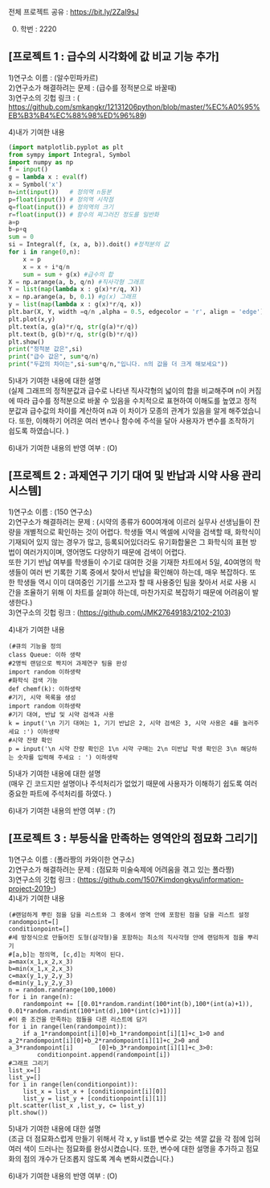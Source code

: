 전체 프로젝트 공유 : https://bit.ly/2ZaI9sJ

0. 학번 : 2220

## [프로젝트 1 : 급수의 시각화에 값 비교 기능 추가]  
1)연구소 이름 : (알수민파카르)  
2)연구소가 해결하려는 문제 : (급수를 정적분으로 바꿀때)  
3)연구소의 깃헙 링크 : (
https://github.com/smkangkr/12131206python/blob/master/%EC%A0%95%EB%B3%B4%EC%88%98%ED%96%89)


4)내가 기여한 내용  
~~~python
(import matplotlib.pyplot as plt  
from sympy import Integral, Symbol  
import numpy as np  
f = input()  
g = lambda x : eval(f)  
x = Symbol('x')  
n=int(input())   # 정의역 n등분  
p=float(input()) # 정의역 시작점  
q=float(input()) # 정의역의 크기   
r=float(input()) # 함수의 찌그러진 정도를 일반화   
a=p  
b=p+q  
sum = 0   
si = Integral(f, (x, a, b)).doit() #정적분의 값  
for i in range(0,n):  
    x = p  
    x = x + i*q/n  
    sum = sum + g(x) #급수의 합   
X = np.arange(a, b, q/n) #직사각형 그래프  
Y = list(map(lambda x : g(x)*r/q, X))  
x = np.arange(a, b, 0.1) #g(x) 그래프  
y = list(map(lambda x : g(x)*r/q, x))  
plt.bar(X, Y, width =q/n ,alpha = 0.5, edgecolor = 'r', align = 'edge')  
plt.plot(x,y)  
plt.text(a, g(a)*r/q, str(g(a)*r/q))  
plt.text(b, g(b)*r/q, str(g(b)*r/q))  
plt.show()  
print("정적분 값은",si)  
print("급수 값은", sum*q/n)  
print("두값의 차이는",si-sum*q/n,"입니다. n의 값을 더 크게 해보세요")) 
~~~


5)내가 기여한 내용에 대한 설명  
(실제 그래프의 정적분값과 급수로 나타낸 직사각형의 넓이의 합을 비교해주며 n이 커짐에 따라 급수를 정적분으로 바꿀 수 있음을 수치적으로 표현하여 이해도를 높였고 정적분값과 급수값의 차이를 계산하여 n과 이 차이가 모종의 관계가 있음을 알게 해주었습니다. 또한, 이해하기 어려운 여러 변수나 함수에 주석을 달아 사용자가 변수를 조작하기 쉽도록 하였습니다. )  


6)내가 기여한 내용의 반영 여부 : (O)  

## [프로젝트 2 : 과제연구 기기 대여 및 반납과 시약 사용 관리 시스템]  
1)연구소 이름 : (150 연구소)  
2)연구소가 해결하려는 문제 : (시약의 종류가 600여개에 이르러 실무사 선생님들이 잔량을 개별적으로 확인하는 것이 어렵다. 학생들 역시 엑셀에   시약을 검색할 때, 화학식이 기재되어 있지 않는 경우가 많고, 등록되어있더라도 유기화합물은 그 화학식의 표현 방법이 여러가지이며, 영어명도 다양하기 때문에 검색이 어렵다.   
또한 기기 반납 여부를 학생들이 수기로 대여한 것을 기재한 차트에서 5일, 40여명의 학생들이 여러 번 기록한 기록 중에서 찾아서 반납을 확인해야 하는데, 매우 복잡하다. 또한 학생들 역시 이미 대여중인 기기를 쓰고자 할 때 사용중인 팀을 찾아서 서로 사용  시간을 조율하기 위해 이 차트를 살펴야 하는데, 마찬가지로 복잡하기 때문에 어려움이 발생한다.)  
3)연구소의 깃헙 링크 : (https://github.com/JMK27649183/2102-2103)  


4)내가 기여한 내용   
~~~
(#큐의 기능을 정의  
class Queue: 이하 생략   
#2명씩 랜덤으로 짝지어 과제연구 팀을 완성  
import random 이하생략  
#화학식 검색 기능  
def chemf(k): 이하생략  
#기기, 시약 목록을 생성  
import random 이하생략  
#기기 대여, 반납 및 시약 검색과 사용  
k = input('\n 기기 대여는 1, 기기 반납은 2, 시약 검색은 3, 시약 사용은 4를 눌러주세요 :') 이하생략  
#시약 잔량 확인  
p = input('\n 시약 잔량 확인은 1\n 시약 구매는 2\n 미반납 학생 확인은 3\n 해당하는 숫자를 입력해 주세요 : ') 이하생략  
~~~


5)내가 기여한 내용에 대한 설명    
(매우 긴 코드지만 설명이나 주석처리가 없었기 때문에 사용자가 이해하기 쉽도록 여러 중요한 파트에 주석처리를 하였다. ) 


6)내가 기여한 내용의 반영 여부 : (?)

## [프로젝트 3 : 부등식을 만족하는 영역안의 점묘화 그리기]  
1)연구소 이름 : (폴라짱의 카와이한 연구소)  
2)연구소가 해결하려는 문제 : (점묘화 미술숙제에 어려움을 겪고 있는 폴라짱)  
3)연구소의 깃헙 링크 : (https://github.com/1507Kimdongkyu/information-project-2019-)  
4)내가 기여한 내용  
~~~
(#랜덤하게 뿌린 점을 담을 리스트와 그 중에서 영역 안에 포함된 점을 담을 리스트 설정  
randompoint=[]  
conditionpoint=[]  
#세 방정식으로 만들어진 도형(삼각형)을 포함하는 최소의 직사각형 안에 랜덤하게 점을 뿌리기  
#[a,b]는 정의역, [c,d]는 치역이 된다.   
a=max(x_1,x_2,x_3)  
b=min(x_1,x_2,x_3)  
c=max(y_1,y_2,y_3)  
d=min(y_1,y_2,y_3)  
n = random.randrange(100,1000)  
for i in range(n):  
    randompoint += [[0.01*random.randint(100*int(b),100*(int(a)+1)), 0.01*random.randint(100*int(d),100*(int(c)+1))]]  
#이 중 조건을 만족하는 점들을 다른 리스트에 담기  
for i in range(len(randompoint)):  
    if a_1*randompoint[i][0]+b_1*randompoint[i][1]+c_1>0 and a_2*randompoint[i][0]+b_2*randompoint[i][1]+c_2>0 and a_3*randompoint[i]       [0]+b_3*randompoint[i][1]+c_3>0:  
        conditionpoint.append(randompoint[i])  
#그래프 그리기  
list_x=[]  
list_y=[]  
for i in range(len(conditionpoint)):  
    list_x = list_x + [conditionpoint[i][0]]  
    list_y = list_y + [conditionpoint[i][1]]  
plt.scatter(list_x ,list_y, c= list_y)  
plt.show())  
~~~


5)내가 기여한 내용에 대한 설명  
(조금 더 점묘화스럽게 만들기 위해서 각 x, y list를 변수로 갖는 색깔 값을 각 점에 입혀 여러 색이 드러나는 점묘화를 완성시켰습니다. 또한, 변수에 대한 설명을 추가하고 점묘화의 점의 개수가 단조롭지 않도록 계속 변화시켰습니다.)  


6)내가 기여한 내용의 반영 여부 : (O)  
